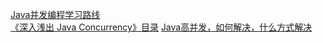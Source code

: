 [Java并发编程学习路线](https://www.cnblogs.com/HappyAngel/p/6540051.html)<br>
[《深入浅出 Java Concurrency》目录](http://www.blogjava.net/xylz/archive/2010/07/08/325587.html)
[Java高并发，如何解决，什么方式解决](https://www.cnblogs.com/lr393993507/p/5909804.html)

